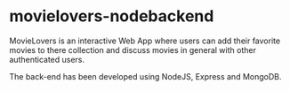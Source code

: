 # movielovers-nodebackend
MovieLovers is an interactive Web App where users can add their favorite movies to there collection and discuss movies in general with other authenticated users.

The back-end has been developed using NodeJS, Express and MongoDB.
